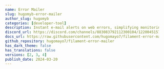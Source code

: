 ```yaml
---
name: Error Mailer
slug: hugomyb-error-mailer
author_slug: hugomyb
categories: [developer-tool]
description: Instant e-mail alerts on web errors, simplifying monitoring and application stability.
discord_url: https://discord.com/channels/883083792112300104/1220045157018239156
docs_url: https://raw.githubusercontent.com/hugomayo7/filament-error-mailer/main/README.md
github_repository: hugomayo7/filament-error-mailer
has_dark_theme: false
has_translations: false
versions: [2, 3, 4]
publish_date: 2024-03-20
---
```

